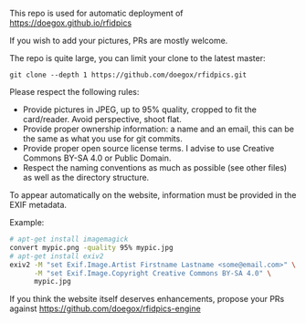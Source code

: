 This repo is used for automatic deployment of https://doegox.github.io/rfidpics

If you wish to add your pictures, PRs are mostly welcome.

The repo is quite large, you can limit your clone to the latest master:

`git clone --depth 1 https://github.com/doegox/rfidpics.git`

Please respect the following rules:

* Provide pictures in JPEG, up to 95% quality, cropped to fit the card/reader. Avoid perspective, shoot flat.
* Provide proper ownership information: a name and an email, this can be the same as what you use for git commits.
* Provide proper open source license terms. I advise to use Creative Commons BY-SA 4.0 or Public Domain.
* Respect the naming conventions as much as possible (see other files) as well as the directory structure.

To appear automatically on the website, information must be provided in the EXIF metadata.

Example:

```sh
# apt-get install imagemagick
convert mypic.png -quality 95% mypic.jpg
# apt-get install exiv2
exiv2 -M "set Exif.Image.Artist Firstname Lastname <some@email.com>" \
      -M "set Exif.Image.Copyright Creative Commons BY-SA 4.0" \
      mypic.jpg
```

If you think the website itself deserves enhancements, propose your PRs against https://github.com/doegox/rfidpics-engine
